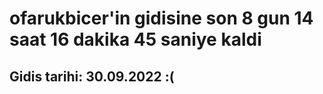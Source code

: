 # ofarukbicer'in gidisine son 8 gun 14 saat 16 dakika 45 saniye kaldi

## Gidis tarihi: 30.09.2022 :(